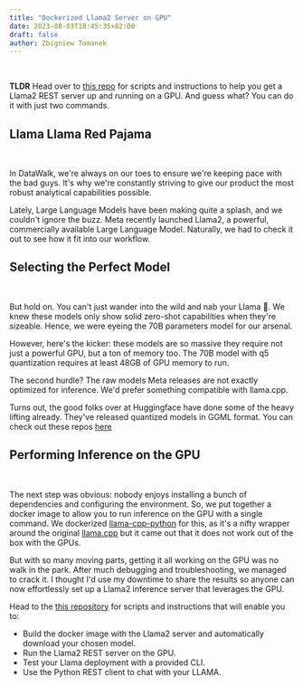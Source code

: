 ```yaml
---
title: "Dockerized Llama2 Server on GPU"
date: 2023-08-03T18:45:35+02:00
draft: false
author: Zbigniew Tomanek
---
```


<br>

**TLDR** 
Head over to [this repo](https://github.com/ZbigniewTomanek/llama2-server-docker-gpu) for scripts and instructions to help you get a Llama2 REST server up and running on a GPU. And guess what? You can do it with just two commands.

## Llama Llama Red Pajama

<br>

In DataWalk, we're always on our toes to ensure we're keeping pace with the bad guys. It's why we're constantly striving to give our product the most robust analytical capabilities possible.

Lately, Large Language Models have been making quite a splash, and we couldn't ignore the buzz. Meta recently launched Llama2, a powerful, commercially available Large Language Model. Naturally, we had to check it out to see how it fit into our workflow.

## Selecting the Perfect Model

<br>

But hold on. You can't just wander into the wild and nab your Llama 🦙. We knew these models only show solid zero-shot capabilities when they're sizeable. Hence, we were eyeing the 70B parameters model for our arsenal.

However, here's the kicker: these models are so massive they require not just a powerful GPU, but a ton of memory too. The 70B model with q5 quantization requires at least 48GB of GPU memory to run.

The second hurdle? The raw models Meta releases are not exactly optimized for inference. We'd prefer something compatible with llama.cpp.

Turns out, the good folks over at Huggingface have done some of the heavy lifting already. They've released quantized models in GGML format. You can check out these repos [here](https://huggingface.co/TheBloke)

## Performing Inference on the GPU

<br>

The next step was obvious: nobody enjoys installing a bunch of dependencies and configuring the environment. So, we put together a docker image to allow you to run inference on the GPU with a single command. We dockerized [llama-cpp-python](https://github.com/abetlen/llama-cpp-python) for this, as it's a nifty wrapper around the original [llama.cpp](https://github.com/ggerganov/llama.cpp) but it came out that it does not work out of the box with the GPUs.

But with so many moving parts, getting it all working on the GPU was no walk in the park. After much debugging and troubleshooting, we managed to crack it. I thought I'd use my downtime to share the results so anyone can now effortlessly set up a Llama2 inference server that leverages the GPU.

Head to the [this repository](https://github.com/ZbigniewTomanek/llama2-server-docker-gpu) for scripts and instructions that will enable you to:

- Build the docker image with the Llama2 server and automatically download your chosen model.
- Run the Llama2 REST server on the GPU.
- Test your Llama deployment with a provided CLI.
- Use the Python REST client to chat with your LLAMA.
